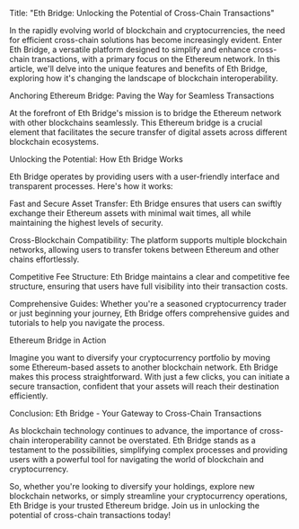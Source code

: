 Title: "Eth Bridge: Unlocking the Potential of Cross-Chain Transactions"

In the rapidly evolving world of blockchain and cryptocurrencies, the need for efficient cross-chain solutions has become increasingly evident. Enter Eth Bridge, a versatile platform designed to simplify and enhance cross-chain transactions, with a primary focus on the Ethereum network. In this article, we'll delve into the unique features and benefits of Eth Bridge, exploring how it's changing the landscape of blockchain interoperability.

Anchoring Ethereum Bridge: Paving the Way for Seamless Transactions

At the forefront of Eth Bridge's mission is to bridge the Ethereum network with other blockchains seamlessly. This Ethereum bridge is a crucial element that facilitates the secure transfer of digital assets across different blockchain ecosystems.

Unlocking the Potential: How Eth Bridge Works

Eth Bridge operates by providing users with a user-friendly interface and transparent processes. Here's how it works:

Fast and Secure Asset Transfer: Eth Bridge ensures that users can swiftly exchange their Ethereum assets with minimal wait times, all while maintaining the highest levels of security.

Cross-Blockchain Compatibility: The platform supports multiple blockchain networks, allowing users to transfer tokens between Ethereum and other chains effortlessly.

Competitive Fee Structure: Eth Bridge maintains a clear and competitive fee structure, ensuring that users have full visibility into their transaction costs.

Comprehensive Guides: Whether you're a seasoned cryptocurrency trader or just beginning your journey, Eth Bridge offers comprehensive guides and tutorials to help you navigate the process.

Ethereum Bridge in Action

Imagine you want to diversify your cryptocurrency portfolio by moving some Ethereum-based assets to another blockchain network. Eth Bridge makes this process straightforward. With just a few clicks, you can initiate a secure transaction, confident that your assets will reach their destination efficiently.

Conclusion: Eth Bridge - Your Gateway to Cross-Chain Transactions

As blockchain technology continues to advance, the importance of cross-chain interoperability cannot be overstated. Eth Bridge stands as a testament to the possibilities, simplifying complex processes and providing users with a powerful tool for navigating the world of blockchain and cryptocurrency.

So, whether you're looking to diversify your holdings, explore new blockchain networks, or simply streamline your cryptocurrency operations, Eth Bridge is your trusted Ethereum bridge. Join us in unlocking the potential of cross-chain transactions today!
